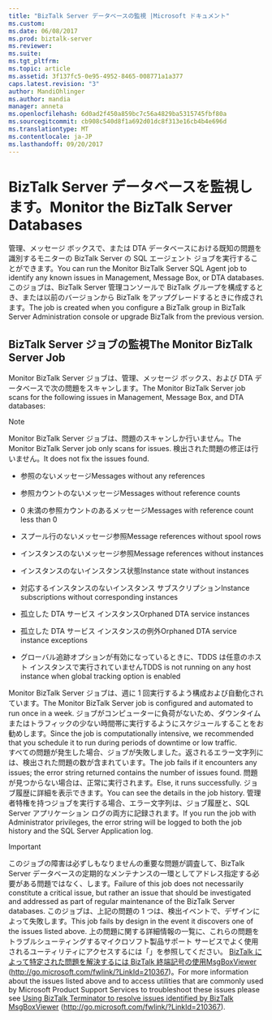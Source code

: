 ```yaml
---
title: "BizTalk Server データベースの監視 |Microsoft ドキュメント"
ms.custom: 
ms.date: 06/08/2017
ms.prod: biztalk-server
ms.reviewer: 
ms.suite: 
ms.tgt_pltfrm: 
ms.topic: article
ms.assetid: 3f137fc5-0e95-4952-8465-008771a1a377
caps.latest.revision: "3"
author: MandiOhlinger
ms.author: mandia
manager: anneta
ms.openlocfilehash: 6d0ad2f450a859bc7c56a4829ba5315745fbf80a
ms.sourcegitcommit: cb908c540d8f1a692d01dc8f313e16cb4b4e696d
ms.translationtype: MT
ms.contentlocale: ja-JP
ms.lasthandoff: 09/20/2017
---
```

# <a name="monitor-the-biztalk-server-databases"></a><span data-ttu-id="ac70a-102">BizTalk Server データベースを監視します。</span><span class="sxs-lookup"><span data-stu-id="ac70a-102">Monitor the BizTalk Server Databases</span></span>
<span data-ttu-id="ac70a-103">管理、メッセージ ボックスで、または DTA データベースにおける既知の問題を識別するモニターの BizTalk Server の SQL エージェント ジョブを実行することができます。</span><span class="sxs-lookup"><span data-stu-id="ac70a-103">You can run the Monitor BizTalk Server SQL Agent job to identify any known issues in Management, Message Box, or DTA databases.</span></span> <span data-ttu-id="ac70a-104">このジョブは、BizTalk Server 管理コンソールで BizTalk グループを構成するとき、または以前のバージョンから BizTalk をアップグレードするときに作成されます。</span><span class="sxs-lookup"><span data-stu-id="ac70a-104">The job is created when you configure a BizTalk group in BizTalk Server Administration console or upgrade BizTalk from the previous version.</span></span>  
  
## <a name="the-monitor-biztalk-server-job"></a><span data-ttu-id="ac70a-105">BizTalk Server ジョブの監視</span><span class="sxs-lookup"><span data-stu-id="ac70a-105">The Monitor BizTalk Server Job</span></span>  
 <span data-ttu-id="ac70a-106">Monitor BizTalk Server ジョブは、管理、メッセージ ボックス、および DTA データベースで次の問題をスキャンします。</span><span class="sxs-lookup"><span data-stu-id="ac70a-106">The Monitor BizTalk Server job scans for the following issues in Management, Message Box, and DTA databases:</span></span>  
  
> [!NOTE]  
>  <span data-ttu-id="ac70a-107">Monitor BizTalk Server ジョブは、問題のスキャンしか行いません。</span><span class="sxs-lookup"><span data-stu-id="ac70a-107">The Monitor BizTalk Server job only scans for issues.</span></span> <span data-ttu-id="ac70a-108">検出された問題の修正は行いません。</span><span class="sxs-lookup"><span data-stu-id="ac70a-108">It does not fix the issues found.</span></span>  
  
-   <span data-ttu-id="ac70a-109">参照のないメッセージ</span><span class="sxs-lookup"><span data-stu-id="ac70a-109">Messages without any references</span></span>  
  
-   <span data-ttu-id="ac70a-110">参照カウントのないメッセージ</span><span class="sxs-lookup"><span data-stu-id="ac70a-110">Messages without reference counts</span></span>  
  
-   <span data-ttu-id="ac70a-111">0 未満の参照カウントのあるメッセージ</span><span class="sxs-lookup"><span data-stu-id="ac70a-111">Messages with reference count less than 0</span></span>  
  
-   <span data-ttu-id="ac70a-112">スプール行のないメッセージ参照</span><span class="sxs-lookup"><span data-stu-id="ac70a-112">Message references without spool rows</span></span>  
  
-   <span data-ttu-id="ac70a-113">インスタンスのないメッセージ参照</span><span class="sxs-lookup"><span data-stu-id="ac70a-113">Message references without instances</span></span>  
  
-   <span data-ttu-id="ac70a-114">インスタンスのないインスタンス状態</span><span class="sxs-lookup"><span data-stu-id="ac70a-114">Instance state without instances</span></span>  
  
-   <span data-ttu-id="ac70a-115">対応するインスタンスのないインスタンス サブスクリプション</span><span class="sxs-lookup"><span data-stu-id="ac70a-115">Instance subscriptions without corresponding instances</span></span>  
  
-   <span data-ttu-id="ac70a-116">孤立した DTA サービス インスタンス</span><span class="sxs-lookup"><span data-stu-id="ac70a-116">Orphaned DTA service instances</span></span>  
  
-   <span data-ttu-id="ac70a-117">孤立した DTA サービス インスタンスの例外</span><span class="sxs-lookup"><span data-stu-id="ac70a-117">Orphaned DTA service instance exceptions</span></span>  
  
-   <span data-ttu-id="ac70a-118">グローバル追跡オプションが有効になっているときに、TDDS は任意のホスト インスタンスで実行されていません</span><span class="sxs-lookup"><span data-stu-id="ac70a-118">TDDS is not running on any host instance when global tracking option is enabled</span></span>  
  
 <span data-ttu-id="ac70a-119">Monitor BizTalk Server ジョブは、週に 1 回実行するよう構成および自動化されています。</span><span class="sxs-lookup"><span data-stu-id="ac70a-119">The Monitor BizTalk Server job is configured and automated to run once in a week.</span></span> <span data-ttu-id="ac70a-120">ジョブがコンピューターに負荷がないため、ダウンタイムまたはトラフィックの少ない時間帯に実行するようにスケジュールすることをお勧めします。</span><span class="sxs-lookup"><span data-stu-id="ac70a-120">Since the job is computationally intensive, we recommended that you schedule it to run during periods of downtime or low traffic.</span></span>  
<span data-ttu-id="ac70a-121">すべての問題が発生した場合、ジョブが失敗しました。返されるエラー文字列には、検出された問題の数が含まれています。</span><span class="sxs-lookup"><span data-stu-id="ac70a-121">The job fails if it encounters any issues; the error string returned contains the number of issues found.</span></span> <span data-ttu-id="ac70a-122">問題が見つからない場合は、正常に実行されます。</span><span class="sxs-lookup"><span data-stu-id="ac70a-122">Else, it runs successfully.</span></span> <span data-ttu-id="ac70a-123">ジョブ履歴に詳細を表示できます。</span><span class="sxs-lookup"><span data-stu-id="ac70a-123">You can see the details in the job history.</span></span> <span data-ttu-id="ac70a-124">管理者特権を持つジョブを実行する場合、エラー文字列は、ジョブ履歴と、SQL Server アプリケーション ログの両方に記録されます。</span><span class="sxs-lookup"><span data-stu-id="ac70a-124">If you run the job with Administrator privileges, the error string will be logged to both the job history and the SQL Server Application log.</span></span>  
  
> [!IMPORTANT]  
>  <span data-ttu-id="ac70a-125">このジョブの障害は必ずしもなりませんの重要な問題が調査して、BizTalk Server データベースの定期的なメンテナンスの一環としてアドレス指定する必要がある問題ではなく、します。</span><span class="sxs-lookup"><span data-stu-id="ac70a-125">Failure of this job does not necessarily constitute a critical issue, but rather an issue that should be investigated and addressed as part of regular maintenance of the BizTalk Server databases.</span></span> <span data-ttu-id="ac70a-126">このジョブは、上記の問題の 1 つは、検出イベントで、デザインによって失敗します。</span><span class="sxs-lookup"><span data-stu-id="ac70a-126">This job fails by design in the event it discovers one of the issues listed above.</span></span> <span data-ttu-id="ac70a-127">上の問題に関する詳細情報の一覧に、これらの問題をトラブルシューティングするマイクロソフト製品サポート サービスでよく使用されるユーティリティにアクセスするには「」を参照してください。 [BizTalk によって特定された問題を解決するには BizTalk 終端記号の使用MsgBoxViewer](http://go.microsoft.com/fwlink/?LinkId=210367) (http://go.microsoft.com/fwlink/?LinkId=210367)。</span><span class="sxs-lookup"><span data-stu-id="ac70a-127">For more information about the issues listed above and to access utilities that are commonly used by Microsoft Product Support Services to troubleshoot these issues please see [Using BizTalk Terminator to resolve issues identified by BizTalk MsgBoxViewer](http://go.microsoft.com/fwlink/?LinkId=210367) (http://go.microsoft.com/fwlink/?LinkId=210367).</span></span>